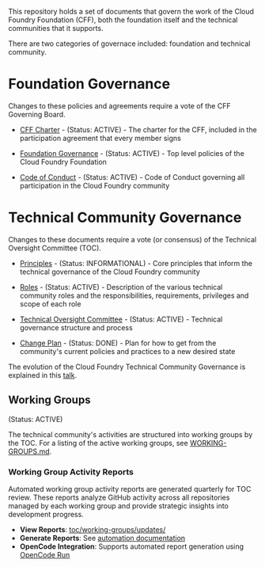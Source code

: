 This repository holds a set of documents that govern the work of the Cloud Foundry Foundation (CFF), 
both the foundation itself and the technical communities that it supports.

There are two categories of governace included: foundation and technical community. 

# Foundation Governance

Changes to these policies and agreements require a vote of the CFF Governing Board.

* [CFF Charter](governing-board/charter.md) - (Status: ACTIVE) - The charter 
for the CFF, included in the participation agreement that every member signs

* [Foundation Governance](https://www.cloudfoundry.org/governance/) - (Status: ACTIVE) - Top level 
policies of the Cloud Foundry Foundation

* [Code of Conduct](https://www.cloudfoundry.org/code-of-conduct/) - (Status: ACTIVE) - Code of Conduct 
governing all participation in the Cloud Foundry community

# Technical Community Governance

Changes to these documents require a vote (or consensus) of the Technical Oversight Committee (TOC).

* [Principles](toc/PRINCIPLES.md) - (Status: INFORMATIONAL) - Core principles that inform the technical 
governance of the Cloud Foundry community

* [Roles](toc/ROLES.md) - (Status: ACTIVE) - Description of the various technical community roles 
and the responsibilities, requirements, privileges and scope of each role

* [Technical Oversight Committee](toc/TOC.md) - (Status: ACTIVE) - Technical governance structure and 
process

* [Change Plan](toc/CHANGEPLAN.md) - (Status: DONE) - Plan for how to get from the community's current policies and practices to a new desired state

The evolution of the Cloud Foundry Technical Community Governance is explained in this [talk](https://youtu.be/OBKsdVpFfyQ).

## Working Groups

(Status: ACTIVE)

The technical community's activities are structured into working groups by the TOC. For a listing of the
active working groups, see [WORKING-GROUPS.md](toc/working-groups/WORKING-GROUPS.md).

### Working Group Activity Reports

Automated working group activity reports are generated quarterly for TOC review. These reports analyze GitHub activity across all repositories managed by each working group and provide strategic insights into development progress.

- **View Reports**: [toc/working-groups/updates/](toc/working-groups/updates/)
- **Generate Reports**: See [automation documentation](toc/working-groups/updates/README.md)
- **OpenCode Integration**: Supports automated report generation using [OpenCode Run](https://github.com/sst/opencode)
